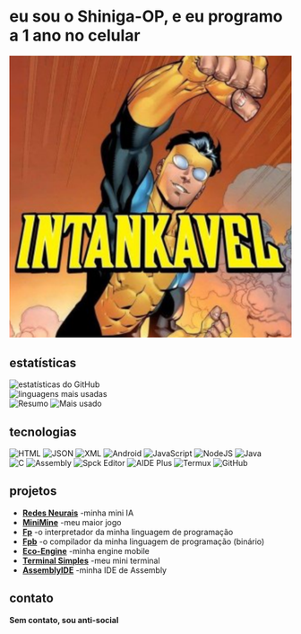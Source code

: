 # eu sou o Shiniga-OP, e eu programo a 1 ano no celular

<img src="eu.png">

## estatísticas  
![estatísticas do GitHub](https://github-readme-stats.vercel.app/api?username=Shiniga-OP&show_icons=true&theme=radical)  
![linguagens mais usadas](https://github-readme-stats.vercel.app/api/top-langs/?username=Shiniga-OP&layout=compact&theme=radical)  
![Resumo](https://github-profile-summary-cards.vercel.app/api/cards/repos-per-language?username=Shiniga-OP&theme=radical)
![Mais usado](https://github-profile-summary-cards.vercel.app/api/cards/most-commit-language?username=Shiniga-OP&theme=radical)

## tecnologias  
![HTML](https://img.shields.io/badge/HTML-E34F26?style=for-the-badge&logo=html5&logoColor=white)
![JSON](https://img.shields.io/badge/JSON-000000?style=for-the-badge&logo=json&logoColor=white)
![XML](https://img.shields.io/badge/XML-FF6600?style=for-the-badge&logo=xml&logoColor=white)
![Android](https://img.shields.io/badge/Android-3DDC84?style=for-the-badge&logo=android&logoColor=white)
![JavaScript](https://img.shields.io/badge/Javascript-ED8B00?style=for-the-badge&logo=javascript&logoColor=white)
![NodeJS](https://img.shields.io/badge/Node.js-339933?style=for-the-badge&logo=nodedotjs&logoColor=white)
![Java](https://img.shields.io/badge/Java-007396?style=for-the-badge&logo=openjdk&logoColor=white)  
![C](https://img.shields.io/badge/C-00599C?style=for-the-badge&logo=c&logoColor=white)
![Assembly](https://img.shields.io/badge/Assembly-000000?style=for-the-badge&logo=data:image/png;base64,iVBORw0KGgoAAAANSUhEUgAAACAAAAAgCAIAAAD8GO2jAAAAmklEQVRIDbXBAQEAAAABIP6PzgpVJtQwYAAAAAElFTkSuQmCC)
![Spck Editor](https://img.shields.io/badge/Spck_Editor-blue?style=for-the-badge)
![AIDE Plus](https://img.shields.io/badge/AIDE_Plus-blue?style=for-the-badge)
![Termux](https://img.shields.io/badge/Termux-black?style=for-the-badge)
![GitHub](https://img.shields.io/badge/GitHub-181717?style=for-the-badge&logo=github&logoColor=white)  

## projetos  
- **[Redes Neurais](https://github.com/Shiniga-OP/RedesNeurais)** -minha mini IA
- **[MiniMine](https://github.com/Shiniga-OP/MiniMine)** -meu maior jogo
- **[Fp](https://github.com/Shiniga-OP/Fp)** -o interpretador da minha linguagem de programação
- **[Fpb](https://github.com/Shiniga-OP/Fpb)** -o compilador da minha linguagem de programação (binário)
- **[Eco-Engine](https://github.com/Shiniga-OP/Eco-Engine)** -minha engine mobile
- **[Terminal Simples](https://github.com/Shiniga-OP/Terminal-simples-android)** -meu mini terminal
- **[AssemblyIDE](https://github.com/Shiniga-OP/AssemblyIDE)** -minha IDE de Assembly
## contato  
**Sem contato, sou anti-social**
